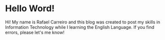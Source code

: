 # Hello Word!

Hi!
My name is Rafael Carreiro and this blog was created to post my skills in Information Technology while I learning the English Language.
If you find errors, please let's me know!

